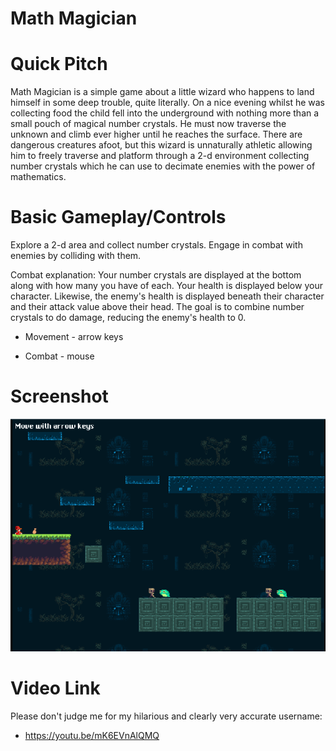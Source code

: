 # Math Magician

# Quick Pitch

Math Magician is a simple game about a little wizard who happens to land himself in some deep trouble, quite literally. On a nice evening whilst he was collecting food the child fell into the underground with nothing more than a small pouch of magical number crystals. He must now traverse the unknown and climb ever higher until he reaches the surface. There are dangerous creatures afoot, but this wizard is unnaturally athletic allowing him to freely traverse and platform through a 2-d environment collecting number crystals which he can use to decimate enemies with the power of mathematics.

# Basic Gameplay/Controls

Explore a 2-d area and collect number crystals. Engage in combat with enemies by colliding with them.

Combat explanation: Your number crystals are displayed at the bottom along with how many you have of each. Your health is displayed below your character. Likewise, the enemy's health is displayed beneath their character and their attack value above their head. The goal is to combine number crystals to do damage, reducing the enemy's health to 0. 

- Movement - arrow keys

- Combat - mouse 

# Screenshot

![Game](/src/assets/screenshots/LargeScreenshot.png)

# Video Link

Please don't judge me for my hilarious and clearly very accurate username:

- https://youtu.be/mK6EVnAlQMQ
